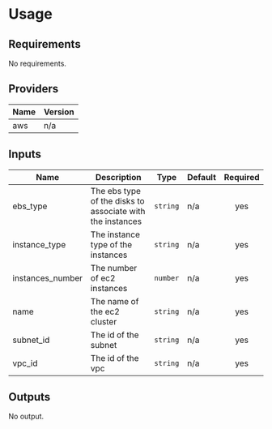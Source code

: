 # Usage
<!--- BEGIN_TF_DOCS --->
## Requirements

No requirements.

## Providers

| Name | Version |
|------|---------|
| aws | n/a |

## Inputs

| Name | Description | Type | Default | Required |
|------|-------------|------|---------|:--------:|
| ebs\_type | The ebs type of the disks to associate with the instances | `string` | n/a | yes |
| instance\_type | The instance type of the instances | `string` | n/a | yes |
| instances\_number | The number of ec2 instances | `number` | n/a | yes |
| name | The name of the ec2 cluster | `string` | n/a | yes |
| subnet\_id | The id of the subnet | `string` | n/a | yes |
| vpc\_id | The id of the vpc | `string` | n/a | yes |

## Outputs

No output.

<!--- END_TF_DOCS --->
